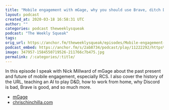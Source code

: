 ```yaml
---
title: "Mobile engagement with mGage, why you should use Brave, ditch Discord and what actually is a URL"
layout: podcast
created_at: 2020-03-18 16:58:31 UTC
author: ""
categories: podcast theweeklysqueak
podcast: "The Weekly Squeak"
tags: 
orig_url: https://anchor.fm/theweeklysqueak/episodes/Mobile-engagement-with-mGage--why-you-should-use-Brave--ditch-Discord-and-what-actually-is-a-URL-ebkvqk
podcast_embed: https://anchor.fm/s/2ab8734/podcast/play/11222292/https%3A%2F%2Fd3ctxlq1ktw2nl.cloudfront.net%2Fproduction%2F2020-2-18%2F57279913-44100-2-4c4abee9071cd.mp3
image: 347957-1584550719526-211766c7b475.jpg
permalink: /:categories/:title/
---
```

In this episode I speak with Nick Millward of mGage about the past present and future of mobile engagement, especially RCS. I also cover the history of the URL, teaching an AI to play D&D, how to work from home, why Discord is bad, Brave is good, and so much more.

- [mGage](https://mgage.com/)
- [chrischinchilla.com](https://chrischinchilla.com/)